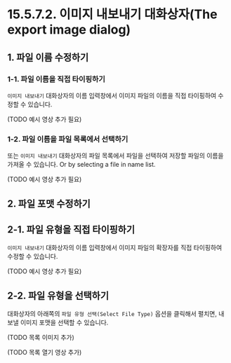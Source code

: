 # 15.5.7.2. 이미지 내보내기 대화상자(The export image dialog)

<a id="15-05-07-02-s1"></a>

## 1. 파일 이름 수정하기

<a id="15-05-07-02-s1-01"></a>

### 1-1. 파일 이름을 직접 타이핑하기
`이미지 내보내기` 대화상자의 이름 입력창에서 이미지 파일의 이름을 직접 타이핑하여 수정할 수 있습니다.

(TODO 예시 영상 추가 필요)

<a id="15-05-07-02-s1-02"></a>

### 1-2. 파일 이름을 파일 목록에서 선택하기
또는 `이미지 내보내기` 대화상자의 파일 목록에서 파일을 선택하여 저장할 파일의 이름을 가져올 수 있습니다.
Or by selecting a file in name list.

(TODO 예시 영상 추가 필요)

<a id="15-05-07-02-s2"></a>

## 2. 파일 포맷 수정하기

<a id="15-05-07-02-s2-01"></a>

## 2-1. 파일 유형을 직접 타이핑하기
`이미지 내보내기` 대화상자의 이름 입력창에서 이미지 파일의 확장자를 직접 타이핑하여 수정할 수 있습니다.

(TODO 예시 영상 추가 필요)

<a id="15-05-07-02-s2-02"></a>

## 2-2. 파일 유형을 선택하기
대화상자의 아래쪽의 `파일 유형 선택(Select File Type)` 옵션을 클릭해서 펼치면, 내보낼 이미지 포맷을 선택할 수 있습니다.

(TODO 목록 이미지 추가)

(TODO 목록 열기 영상 추가)